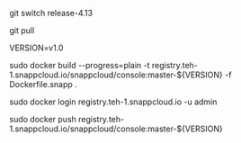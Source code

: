 git switch release-4.13

git pull

VERSION=v1.0

sudo docker build --progress=plain -t registry.teh-1.snappcloud.io/snappcloud/console:master-${VERSION} -f Dockerfile.snapp .


sudo docker login registry.teh-1.snappcloud.io -u admin


sudo docker push registry.teh-1.snappcloud.io/snappcloud/console:master-${VERSION}
